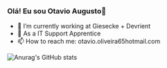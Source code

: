 ### Olá! Eu sou Otavio Augusto👋

- 🔭 I’m currently working at Giesecke + Devrient
- 🌱 As a IT Support Apprentice
- 📫 How to reach me: otavio.oliveira65hotmail.com

![Anurag's GitHub stats](https://github-readme-stats.vercel.app/api?username=OtavioAAdeOliveira&show_icons=true&theme=tokyonight)
